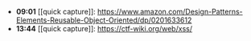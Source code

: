 - **09:01** [[quick capture]]:  https://www.amazon.com/Design-Patterns-Elements-Reusable-Object-Oriented/dp/0201633612
- **13:44** [[quick capture]]:  https://ctf-wiki.org/web/xss/